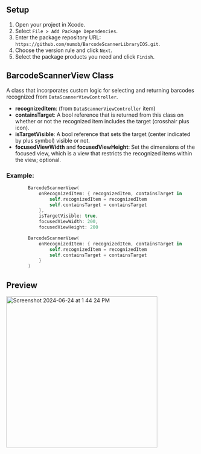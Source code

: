 ## Setup

1. Open your project in Xcode.
2. Select `File > Add Package Dependencies`.
3. Enter the package repository URL: `https://github.com/numob/BarcodeScannerLibraryIOS.git`.
4. Choose the version rule and click `Next`.
5. Select the package products you need and click `Finish`.

## BarcodeScannerView Class

A class that incorporates custom logic for selecting and returning barcodes recognized from `DataScannerViewController`.

- **recognizedItem**: (from `DataScannerViewController` item)
- **containsTarget**: A bool reference that is returned from this class on whether or not the recognized item includes the target (crosshair plus icon).
- **isTargetVisible**: A bool reference that sets the target (center indicated by plus symbol) visible or not.
- **focusedViewWidth** and **focusedViewHeight**: Set the dimensions of the focused view, which is a view that restricts the recognized items within the view; optional.

### Example:
```swift
        BarcodeScannerView(
            onRecognizedItem: { recognizedItem, containsTarget in
                self.recognizedItem = recognizedItem
                self.containsTarget = containsTarget
            },
            isTargetVisible: true,
            focusedViewWidth: 200,
            focusedViewHeight: 200

        BarcodeScannerView(
            onRecognizedItem: { recognizedItem, containsTarget in
                self.recognizedItem = recognizedItem
                self.containsTarget = containsTarget
            }
        )
```
## Preview
<img src="https://github.com/numob/BarcodeScannerLibraryIOS/assets/164918815/6d877515-9bbf-4189-a901-6f2b0821fcd5" alt="Screenshot 2024-06-24 at 1 44 24 PM" width="400"/>


